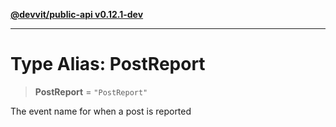 [**@devvit/public-api v0.12.1-dev**](../README.md)

---

# Type Alias: PostReport

> **PostReport** = `"PostReport"`

The event name for when a post is reported

